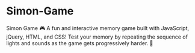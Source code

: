 # Simon-Game
Simon Game 🎮   A fun and interactive memory game built with JavaScript, jQuery, HTML, and CSS! Test your memory by repeating the sequence of lights and sounds as the game gets progressively harder. 🌟
